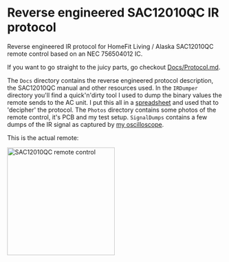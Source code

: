 # Reverse engineered SAC12010QC IR protocol
Reverse engineered IR protocol for HomeFit Living / Alaska SAC12010QC remote control based on an NEC 756504012 IC.

If you want to go straight to the juicy parts, go checkout [Docs/Protocol.md](Docs/Protocol.md).

The `Docs` directory contains the reverse engineered protocol description, the SAC12010QC manual and other resources used. In the `IRDumper` directory you'll find a quick'n'dirty tool I used to dump the binary values the remote sends to the AC unit. I put this all in a [spreadsheet](https://docs.google.com/spreadsheets/d/1pSQ7pgmrUBQDSEJBGOqifYe8MEUH_zT2gXGCYaq8Yak/edit?usp=sharing) and used that to 'decipher' the protocol. The `Photos` directory contains some photos of the remote control, it's PCB and my test setup. `SignalDumps` contains a few dumps of the IR signal as captured by [my oscilloscope](https://www.aliexpress.com/item/4000768225718.html).

This is the actual remote:

<img src="https://github.com/RobThree/SAC12010QC/blob/main/Photos/remote_front_closed.jpeg?raw=true" alt="SAC12010QC remote control" width="250">

